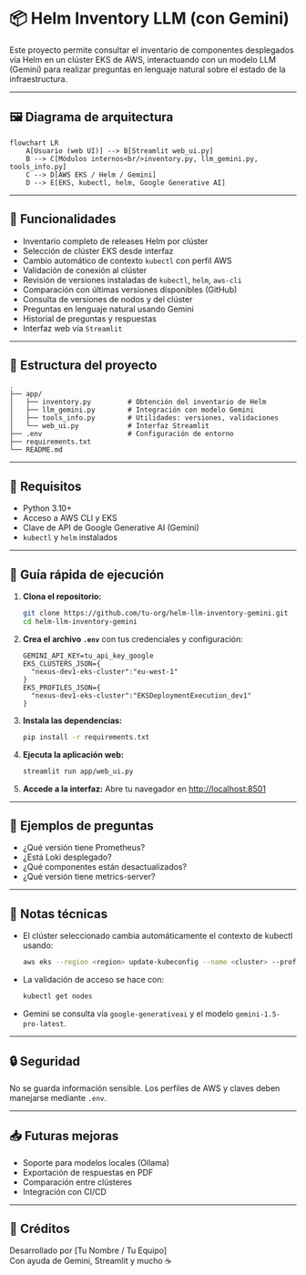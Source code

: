 # 📦 Helm Inventory LLM (con Gemini)

Este proyecto permite consultar el inventario de componentes desplegados vía Helm en un clúster EKS de AWS, interactuando con un modelo LLM (Gemini) para realizar preguntas en lenguaje natural sobre el estado de la infraestructura.

---

## 🖼️ Diagrama de arquitectura

```mermaid
flowchart LR
    A[Usuario (web UI)] --> B[Streamlit web_ui.py]
    B --> C[Módulos internos<br/>inventory.py, llm_gemini.py, tools_info.py]
    C --> D[AWS EKS / Helm / Gemini]
    D --> E[EKS, kubectl, helm, Google Generative AI]
```

---

## 🚀 Funcionalidades

- Inventario completo de releases Helm por clúster
- Selección de clúster EKS desde interfaz
- Cambio automático de contexto `kubectl` con perfil AWS
- Validación de conexión al clúster
- Revisión de versiones instaladas de `kubectl`, `helm`, `aws-cli`
- Comparación con últimas versiones disponibles (GitHub)
- Consulta de versiones de nodos y del clúster
- Preguntas en lenguaje natural usando Gemini
- Historial de preguntas y respuestas
- Interfaz web vía `Streamlit`

---

## 📂 Estructura del proyecto

```
.
├── app/
│   ├── inventory.py         # Obtención del inventario de Helm
│   ├── llm_gemini.py        # Integración con modelo Gemini
│   ├── tools_info.py        # Utilidades: versiones, validaciones
│   └── web_ui.py            # Interfaz Streamlit
├── .env                     # Configuración de entorno
├── requirements.txt
└── README.md
```

---

## 🧪 Requisitos

- Python 3.10+
- Acceso a AWS CLI y EKS
- Clave de API de Google Generative AI (Gemini)
- `kubectl` y `helm` instalados

---

## 🚦 Guía rápida de ejecución

1. **Clona el repositorio:**
   ```bash
   git clone https://github.com/tu-org/helm-llm-inventory-gemini.git
   cd helm-llm-inventory-gemini
   ```
2. **Crea el archivo `.env`** con tus credenciales y configuración:
   ```env
   GEMINI_API_KEY=tu_api_key_google
   EKS_CLUSTERS_JSON={
     "nexus-dev1-eks-cluster":"eu-west-1"
   }
   EKS_PROFILES_JSON={
     "nexus-dev1-eks-cluster":"EKSDeploymentExecution_dev1"
   }
   ```
3. **Instala las dependencias:**
   ```bash
   pip install -r requirements.txt
   ```
4. **Ejecuta la aplicación web:**
   ```bash
   streamlit run app/web_ui.py
   ```
5. **Accede a la interfaz:**
   Abre tu navegador en [http://localhost:8501](http://localhost:8501)

---

## 💬 Ejemplos de preguntas

- ¿Qué versión tiene Prometheus?
- ¿Está Loki desplegado?
- ¿Qué componentes están desactualizados?
- ¿Qué versión tiene metrics-server?

---

## 📌 Notas técnicas

- El clúster seleccionado cambia automáticamente el contexto de kubectl usando:
  ```bash
  aws eks --region <region> update-kubeconfig --name <cluster> --profile <perfil>
  ```
- La validación de acceso se hace con:
  ```bash
  kubectl get nodes
  ```
- Gemini se consulta vía `google-generativeai` y el modelo `gemini-1.5-pro-latest`.

---

## 🔒 Seguridad

No se guarda información sensible. Los perfiles de AWS y claves deben manejarse mediante `.env`.

---

## 📥 Futuras mejoras

- Soporte para modelos locales (Ollama)
- Exportación de respuestas en PDF
- Comparación entre clústeres
- Integración con CI/CD

---

## 🧠 Créditos

Desarrollado por [Tu Nombre / Tu Equipo]  
Con ayuda de Gemini, Streamlit y mucho ☕️

